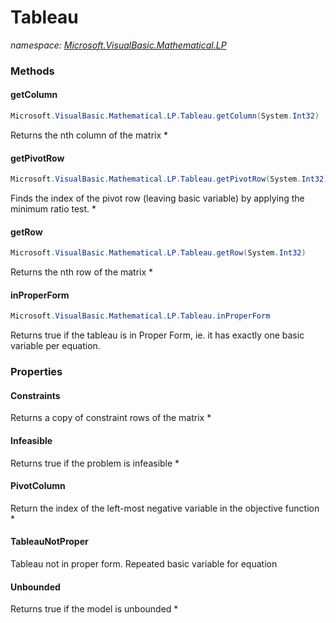 ﻿# Tableau
_namespace: <a href="#" onClick="load('/docs/Microsoft.VisualBasic.Mathematical.LP/index.md')">Microsoft.VisualBasic.Mathematical.LP</a>_





### Methods

#### getColumn
```csharp
Microsoft.VisualBasic.Mathematical.LP.Tableau.getColumn(System.Int32)
```
Returns the nth column of the matrix *

#### getPivotRow
```csharp
Microsoft.VisualBasic.Mathematical.LP.Tableau.getPivotRow(System.Int32)
```
Finds the index of the pivot row (leaving basic variable) by applying
 the minimum ratio test. *

#### getRow
```csharp
Microsoft.VisualBasic.Mathematical.LP.Tableau.getRow(System.Int32)
```
Returns the nth row of the matrix *

#### inProperForm
```csharp
Microsoft.VisualBasic.Mathematical.LP.Tableau.inProperForm
```
Returns true if the tableau is in Proper Form, ie. it has
 exactly one basic variable per equation.


### Properties

#### Constraints
Returns a copy of constraint rows of the matrix *
#### Infeasible
Returns true if the problem is infeasible *
#### PivotColumn
Return the index of the left-most negative variable in the objective function *
#### TableauNotProper
Tableau not in proper form. Repeated basic variable for equation
#### Unbounded
Returns true if the model is unbounded *
